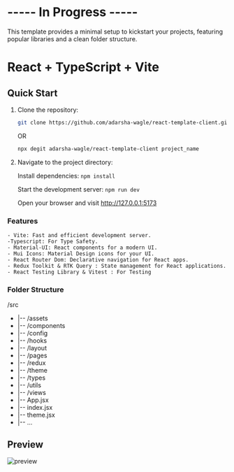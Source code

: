 # ----- In Progress -----

This template provides a minimal setup to kickstart your projects, featuring popular libraries and a clean folder structure.

# React + TypeScript + Vite

## Quick Start

1. Clone the repository:

   ```bash
   git clone https://github.com/adarsha-wagle/react-template-client.git
   ```
    OR
      ```bash
   npx degit adarsha-wagle/react-template-client project_name
   ```

1. Navigate to the project directory:

   Install dependencies:
   `npm install`

   Start the development server:
   `npm run dev`

   Open your browser and visit http://127.0.0.1:5173

### Features

    - Vite: Fast and efficient development server.
    -Typescript: For Type Safety.
    - Material-UI: React components for a modern UI.
    - Mui Icons: Material Design icons for your UI.
    - React Router Dom: Declarative navigation for React apps.
    - Redux Toolkit & RTK Query : State management for React applications.
    - React Testing Library & Vitest : For Testing

### Folder Structure

/src

- |-- /assets
- |-- /components
- |-- /config
- |-- /hooks
- |-- /layout
- |-- /pages
- |-- /redux
- |-- /theme
- |-- /types
- |-- /utils
- |-- /views
- |-- App.jsx
- |-- index.jsx
- |-- theme.jsx
- |-- ...

## Preview

![preview](public/preview1.jpg)
